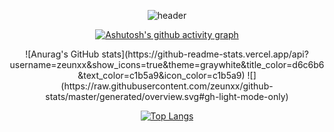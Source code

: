 <div align="center">

  ![header](https://capsule-render.vercel.app/api?type=transparent&fontColor=d6c6b6&height=150&section=header&text=i'm%20zeun&fontSize=80)

  [![Ashutosh's github activity graph](https://activity-graph.herokuapp.com/graph?username=zeunxx&bg_color=f6e6d1&color=ffffff&line=d6c6b6&point=d6c6b6&area=true&hide_border=true&area_color=ffffff&height=300)](https://github.com/ashutosh00710/github-readme-activity-graph)

<p align="center">
 ![Anurag's GitHub stats](https://github-readme-stats.vercel.app/api?username=zeunxx&show_icons=true&theme=graywhite&title_color=d6c6b6&text_color=c1b5a9&icon_color=c1b5a9)
![](https://raw.githubusercontent.com/zeunxx/github-stats/master/generated/overview.svg#gh-light-mode-only)

  [![Top Langs](https://github-readme-stats.vercel.app/api/top-langs/?username=anuraghazra&layout=compact&title_color=d6c6b6&text_color=c1b5a9&icon_color=c1b5a9)](https://github.com/anuraghazra/github-readme-stats)
</p>

</div>
